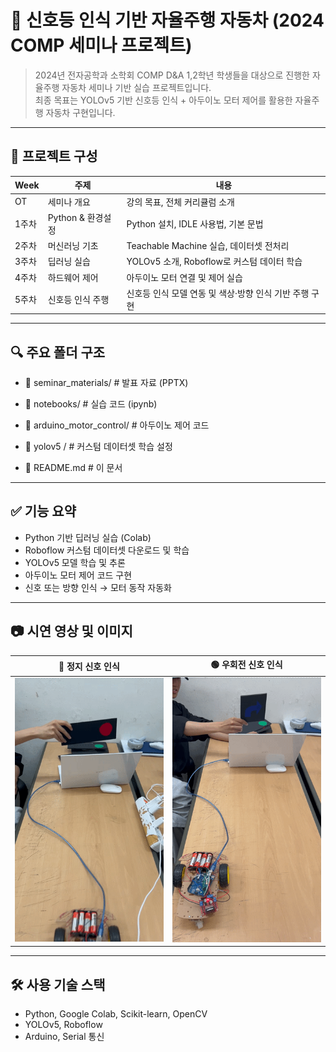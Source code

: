 # 🚗 신호등 인식 기반 자율주행 자동차 (2024 COMP 세미나 프로젝트)

> 2024년 전자공학과 소학회 COMP D&A 1,2학년 학생들을 대상으로 진행한 자율주행 자동차 세미나 기반 실습 프로젝트입니다.  
> 최종 목표는 YOLOv5 기반 신호등 인식 + 아두이노 모터 제어를 활용한 자율주행 자동차 구현입니다.

---

## 📌 프로젝트 구성

| Week | 주제 | 내용 |
|------|------|------|
| OT | 세미나 개요 | 강의 목표, 전체 커리큘럼 소개 |
| 1주차 | Python & 환경설정 | Python 설치, IDLE 사용법, 기본 문법 |
| 2주차 | 머신러닝 기초 | Teachable Machine 실습, 데이터셋 전처리 |
| 3주차 | 딥러닝 실습 | YOLOv5 소개, Roboflow로 커스텀 데이터 학습 |
| 4주차 | 하드웨어 제어 | 아두이노 모터 연결 및 제어 실습 |
| 5주차 | 신호등 인식 주행 | 	신호등 인식 모델 연동 및 색상·방향 인식 기반 주행 구현 |

---

## 🔍 주요 폴더 구조
- 📁 seminar_materials/ # 발표 자료 (PPTX)

- 📁 notebooks/ # 실습 코드 (ipynb) 

- 📁 arduino_motor_control/ # 아두이노 제어 코드 

- 📁 yolov5 / # 커스텀 데이터셋 학습 설정 

- 📄 README.md # 이 문서


---

## ✅ 기능 요약

- Python 기반 딥러닝 실습 (Colab)
- Roboflow 커스텀 데이터셋 다운로드 및 학습
- YOLOv5 모델 학습 및 추론
- 아두이노 모터 제어 코드 구현
- 신호 또는 방향 인식 → 모터 동작 자동화

---

## 📷 시연 영상 및 이미지

| 🔴 정지 신호 인식 | 🟢 우회전 신호 인식 |
|------------------|--------------------|
| ![정지](media/traffic_red.gif) | ![우회전](media/traffic_right.gif) |

---

## 🛠️ 사용 기술 스택

- Python, Google Colab, Scikit-learn, OpenCV
- YOLOv5, Roboflow
- Arduino, Serial 통신
